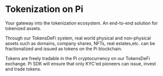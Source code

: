 # Tokenization on Pi

Your gateway into the tokenization ecosystem. An end-to-end solution for tokenized assets.

Through our TokensDeFi system, real world physical and non-physical assets such as domains, company shares, NFTs, real estates,etc. can be fractionalized and issued as tokens on the Pi blockchain.

Tokens are freely tradable in the Pi cryptocurrency on our TokensDeFi exchange. Pi SDK will ensure that only KYC'ed pioneers can issue, invest and trade tokens. 
